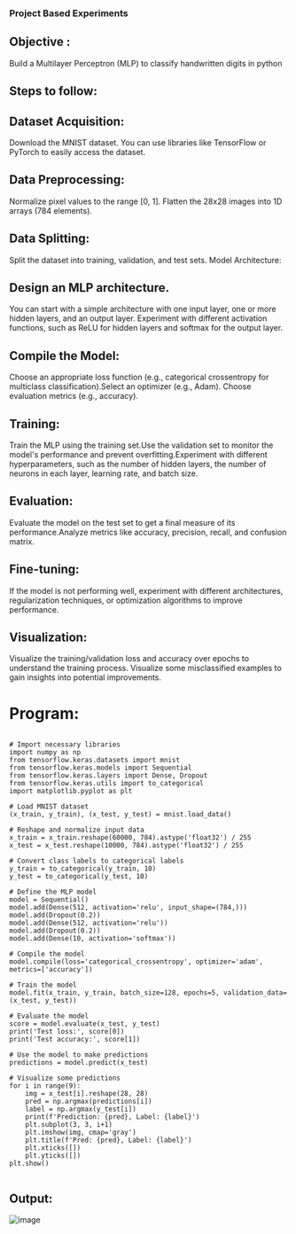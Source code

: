 ### Project Based Experiments
## Objective :
 Build a Multilayer Perceptron (MLP) to classify handwritten digits in python
## Steps to follow:
## Dataset Acquisition:
Download the MNIST dataset. You can use libraries like TensorFlow or PyTorch to easily access the dataset.
## Data Preprocessing:
Normalize pixel values to the range [0, 1].
Flatten the 28x28 images into 1D arrays (784 elements).
## Data Splitting:

Split the dataset into training, validation, and test sets.
Model Architecture:
## Design an MLP architecture. 
You can start with a simple architecture with one input layer, one or more hidden layers, and an output layer.
Experiment with different activation functions, such as ReLU for hidden layers and softmax for the output layer.
## Compile the Model:
Choose an appropriate loss function (e.g., categorical crossentropy for multiclass classification).Select an optimizer (e.g., Adam).
Choose evaluation metrics (e.g., accuracy).
## Training:
Train the MLP using the training set.Use the validation set to monitor the model's performance and prevent overfitting.Experiment with different hyperparameters, such as the number of hidden layers, the number of neurons in each layer, learning rate, and batch size.
## Evaluation:

Evaluate the model on the test set to get a final measure of its performance.Analyze metrics like accuracy, precision, recall, and confusion matrix.
## Fine-tuning:
If the model is not performing well, experiment with different architectures, regularization techniques, or optimization algorithms to improve performance.
## Visualization:
Visualize the training/validation loss and accuracy over epochs to understand the training process. Visualize some misclassified examples to gain insights into potential improvements.

# Program:

```

# Import necessary libraries
import numpy as np
from tensorflow.keras.datasets import mnist
from tensorflow.keras.models import Sequential
from tensorflow.keras.layers import Dense, Dropout
from tensorflow.keras.utils import to_categorical
import matplotlib.pyplot as plt

# Load MNIST dataset
(x_train, y_train), (x_test, y_test) = mnist.load_data()

# Reshape and normalize input data
x_train = x_train.reshape(60000, 784).astype('float32') / 255
x_test = x_test.reshape(10000, 784).astype('float32') / 255

# Convert class labels to categorical labels
y_train = to_categorical(y_train, 10)
y_test = to_categorical(y_test, 10)

# Define the MLP model
model = Sequential()
model.add(Dense(512, activation='relu', input_shape=(784,)))
model.add(Dropout(0.2))
model.add(Dense(512, activation='relu'))
model.add(Dropout(0.2))
model.add(Dense(10, activation='softmax'))

# Compile the model
model.compile(loss='categorical_crossentropy', optimizer='adam', metrics=['accuracy'])

# Train the model
model.fit(x_train, y_train, batch_size=128, epochs=5, validation_data=(x_test, y_test))

# Evaluate the model
score = model.evaluate(x_test, y_test)
print('Test loss:', score[0])
print('Test accuracy:', score[1])

# Use the model to make predictions
predictions = model.predict(x_test)

# Visualize some predictions
for i in range(9):
    img = x_test[i].reshape(28, 28)
    pred = np.argmax(predictions[i])
    label = np.argmax(y_test[i])
    print(f'Prediction: {pred}, Label: {label}')
    plt.subplot(3, 3, i+1)
    plt.imshow(img, cmap='gray')
    plt.title(f'Pred: {pred}, Label: {label}')
    plt.xticks([])
    plt.yticks([])
plt.show()


```

## Output:

![image](https://github.com/user-attachments/assets/928c8a25-fe54-40e9-b645-e660d2728e43)


